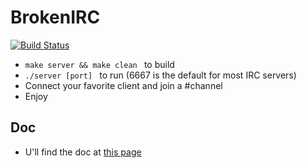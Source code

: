 # BrokenIRC
[![Build Status](https://travis-ci.org/trevisg/PSU_myirc_2017BrokenStuffisBack.svg?branch=master)](https://travis-ci.org/trevisg/PSU_myirc_2017BrokenStuffisBack)

- ```make server && make clean ``` to build
- ```./server [port] ``` to run (6667 is the default for most IRC servers)
- Connect your favorite client and join a #channel
- Enjoy

## Doc

- U'll find the doc at [this page](https://trevisg.github.io/PSU_myirc_2017BrokenStuffisBack)
